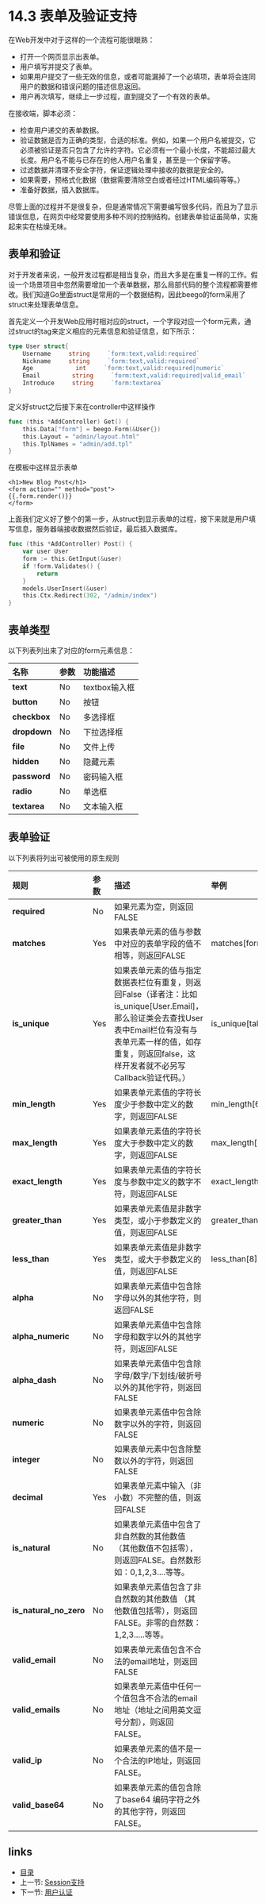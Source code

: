 # 14.3 表单及验证支持

在Web开发中对于这样的一个流程可能很眼熟：

* 打开一个网页显示出表单。
* 用户填写并提交了表单。
* 如果用户提交了一些无效的信息，或者可能漏掉了一个必填项，表单将会连同用户的数据和错误问题的描述信息返回。
* 用户再次填写，继续上一步过程，直到提交了一个有效的表单。

在接收端，脚本必须：

* 检查用户递交的表单数据。
* 验证数据是否为正确的类型，合适的标准。例如，如果一个用户名被提交，它必须被验证是否只包含了允许的字符。它必须有一个最小长度，不能超过最大长度。用户名不能与已存在的他人用户名重复，甚至是一个保留字等。
* 过滤数据并清理不安全字符，保证逻辑处理中接收的数据是安全的。
* 如果需要，预格式化数据（数据需要清除空白或者经过HTML编码等等。）
* 准备好数据，插入数据库。

尽管上面的过程并不是很复杂，但是通常情况下需要编写很多代码，而且为了显示错误信息，在网页中经常要使用多种不同的控制结构。创建表单验证虽简单，实施起来实在枯燥无味。

## 表单和验证

对于开发者来说，一般开发过程都是相当复杂，而且大多是在重复一样的工作。假设一个场景项目中忽然需要增加一个表单数据，那么局部代码的整个流程都需要修改。我们知道Go里面struct是常用的一个数据结构，因此beego的form采用了struct来处理表单信息。

首先定义一个开发Web应用时相对应的struct，一个字段对应一个form元素，通过struct的tag来定义相应的元素信息和验证信息，如下所示：

```go
type User struct{
    Username     string     `form:text,valid:required`
    Nickname     string     `form:text,valid:required`
    Age            int     `form:text,valid:required|numeric`
    Email         string     `form:text,valid:required|valid_email`
    Introduce     string     `form:textarea`
}
```

定义好struct之后接下来在controller中这样操作

```go
func (this *AddController) Get() {
    this.Data["form"] = beego.Form(&User{})
    this.Layout = "admin/layout.html"
    this.TplNames = "admin/add.tpl"
}
```

在模板中这样显示表单

```markup
<h1>New Blog Post</h1>
<form action="" method="post">
{{.form.render()}}
</form>
```

上面我们定义好了整个的第一步，从struct到显示表单的过程，接下来就是用户填写信息，服务器端接收数据然后验证，最后插入数据库。

```go
func (this *AddController) Post() {
    var user User
    form := this.GetInput(&user)
    if !form.Validates() {
        return
    }
    models.UserInsert(&user)
    this.Ctx.Redirect(302, "/admin/index")
}
```

## 表单类型

以下列表列出来了对应的form元素信息：

| 名称 | 参数 | 功能描述 |
| :--- | :--- | :--- |
| **text** | No | textbox输入框 |
| **button** | No | 按钮 |
| **checkbox** | No | 多选择框 |
| **dropdown** | No | 下拉选择框 |
| **file** | No | 文件上传 |
| **hidden** | No | 隐藏元素 |
| **password** | No | 密码输入框 |
| **radio** | No | 单选框 |
| **textarea** | No | 文本输入框 |

## 表单验证

以下列表将列出可被使用的原生规则

| 规则 | 参数 | 描述 | 举例 |
| :--- | :--- | :--- | :--- |
| **required** | No | 如果元素为空，则返回FALSE |  |
| **matches** | Yes | 如果表单元素的值与参数中对应的表单字段的值不相等，则返回FALSE | matches\[form\_item\] |
| **is\_unique** | Yes | 如果表单元素的值与指定数据表栏位有重复，则返回False（译者注：比如is\_unique\[User.Email\]，那么验证类会去查找User表中Email栏位有没有与表单元素一样的值，如存重复，则返回false，这样开发者就不必另写Callback验证代码。） | is\_unique\[table.field\] |
| **min\_length** | Yes | 如果表单元素值的字符长度少于参数中定义的数字，则返回FALSE | min\_length\[6\] |
| **max\_length** | Yes | 如果表单元素值的字符长度大于参数中定义的数字，则返回FALSE | max\_length\[12\] |
| **exact\_length** | Yes | 如果表单元素值的字符长度与参数中定义的数字不符，则返回FALSE | exact\_length\[8\] |
| **greater\_than** | Yes | 如果表单元素值是非数字类型，或小于参数定义的值，则返回FALSE | greater\_than\[8\] |
| **less\_than** | Yes | 如果表单元素值是非数字类型，或大于参数定义的值，则返回FALSE | less\_than\[8\] |
| **alpha** | No | 如果表单元素值中包含除字母以外的其他字符，则返回FALSE |  |
| **alpha\_numeric** | No | 如果表单元素值中包含除字母和数字以外的其他字符，则返回FALSE |  |
| **alpha\_dash** | No | 如果表单元素值中包含除字母/数字/下划线/破折号以外的其他字符，则返回FALSE |  |
| **numeric** | No | 如果表单元素值中包含除数字以外的字符，则返回 FALSE |  |
| **integer** | No | 如果表单元素中包含除整数以外的字符，则返回FALSE |  |
| **decimal** | Yes | 如果表单元素中输入（非小数）不完整的值，则返回FALSE |  |
| **is\_natural** | No | 如果表单元素值中包含了非自然数的其他数值 （其他数值不包括零），则返回FALSE。自然数形如：0,1,2,3....等等。 |  |
| **is\_natural\_no\_zero** | No | 如果表单元素值包含了非自然数的其他数值 （其他数值包括零），则返回FALSE。非零的自然数：1,2,3.....等等。 |  |
| **valid\_email** | No | 如果表单元素值包含不合法的email地址，则返回FALSE |  |
| **valid\_emails** | No | 如果表单元素值中任何一个值包含不合法的email地址（地址之间用英文逗号分割），则返回FALSE。 |  |
| **valid\_ip** | No | 如果表单元素的值不是一个合法的IP地址，则返回FALSE。 |  |
| **valid\_base64** | No | 如果表单元素的值包含除了base64 编码字符之外的其他字符，则返回FALSE。 |  |

## links

* [目录](https://github.com/7th-heaven/build-web-application-with-golang/tree/606abd586a7270d0e48762cf0454ba0fac330698/zh/preface.md%3E)
* 上一节: [Session支持](https://github.com/7th-heaven/build-web-application-with-golang/tree/606abd586a7270d0e48762cf0454ba0fac330698/zh/14.2.md%3E)
* 下一节: [用户认证](https://github.com/7th-heaven/build-web-application-with-golang/tree/606abd586a7270d0e48762cf0454ba0fac330698/zh/14.4.md%3E)

